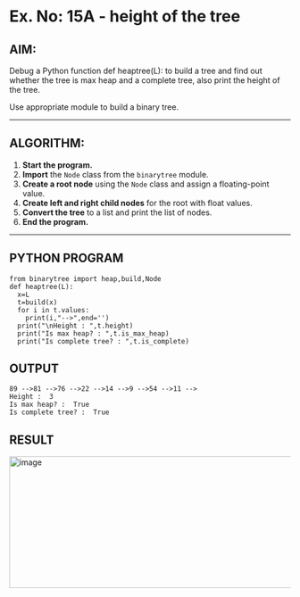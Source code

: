 # Ex. No: 15A - height of the tree

## AIM:
Debug a Python function def heaptree(L): to build a tree and find out whether the tree is max heap and a complete tree, also print the height of the tree. 

Use appropriate module to build a binary tree.

---

## ALGORITHM:

1. **Start the program.**
2. **Import** the `Node` class from the `binarytree` module.
3. **Create a root node** using the `Node` class and assign a floating-point value.
4. **Create left and right child nodes** for the root with float values.
5. **Convert the tree** to a list and print the list of nodes.
6. **End the program.**

---

## PYTHON PROGRAM

```
from binarytree import heap,build,Node
def heaptree(L):
  x=L
  t=build(x)
  for i in t.values:
    print(i,"-->",end='')
  print("\nHeight : ",t.height)
  print("Is max heap? : ",t.is_max_heap)
  print("Is complete tree? : ",t.is_complete)
```

## OUTPUT
```
89 -->81 -->76 -->22 -->14 -->9 -->54 -->11 -->
Height :  3
Is max heap? :  True
Is complete tree? :  True
```

## RESULT

<img width="1137" height="236" alt="image" src="https://github.com/user-attachments/assets/40ab8fad-0d31-411c-b41a-dcc164cf7be6" />

